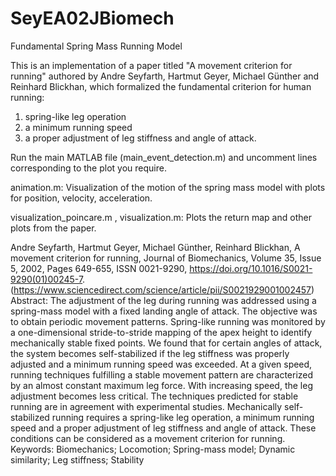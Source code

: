 # SeyEA02JBiomech
Fundamental Spring Mass Running Model

This is an implementation of a paper titled "A movement criterion for running" authored by Andre Seyfarth, Hartmut Geyer, Michael Günther and Reinhard Blickhan, which formalized the fundamental criterion for human running: 
1. spring-like leg operation
2. a minimum running speed
3. a proper adjustment of leg stiffness and angle of attack.

Run the main MATLAB file (main_event_detection.m) and uncomment lines corresponding to the plot you require.

animation.m: Visualization of the motion of the spring mass model with plots for position, velocity, acceleration.

visualization_poincare.m , visualization.m: Plots the return map and other plots from the paper.  


Andre Seyfarth, Hartmut Geyer, Michael Günther, Reinhard Blickhan,
A movement criterion for running,
Journal of Biomechanics,
Volume 35, Issue 5,
2002,
Pages 649-655,
ISSN 0021-9290,
https://doi.org/10.1016/S0021-9290(01)00245-7.
(https://www.sciencedirect.com/science/article/pii/S0021929001002457)
Abstract: The adjustment of the leg during running was addressed using a spring-mass model with a fixed landing angle of attack. The objective was to obtain periodic movement patterns. Spring-like running was monitored by a one-dimensional stride-to-stride mapping of the apex height to identify mechanically stable fixed points. We found that for certain angles of attack, the system becomes self-stabilized if the leg stiffness was properly adjusted and a minimum running speed was exceeded. At a given speed, running techniques fulfilling a stable movement pattern are characterized by an almost constant maximum leg force. With increasing speed, the leg adjustment becomes less critical. The techniques predicted for stable running are in agreement with experimental studies. Mechanically self-stabilized running requires a spring-like leg operation, a minimum running speed and a proper adjustment of leg stiffness and angle of attack. These conditions can be considered as a movement criterion for running.
Keywords: Biomechanics; Locomotion; Spring-mass model; Dynamic similarity; Leg stiffness; Stability
